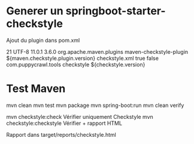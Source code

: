 
# Generer un springboot-starter-checkstyle
  Ajout du plugin dans pom.xml

  <properties>
    <java.version>21</java.version>
    <project.build.sourceEncoding>UTF-8</project.build.sourceEncoding>
    <checkstyle.version>11.0.1</checkstyle.version>
    <maven.checkstyle.plugin.version>3.6.0</maven.checkstyle.plugin.version>
  </properties>

  <build>
    <plugins>
      <plugin>
          <groupId>org.apache.maven.plugins</groupId>
          <artifactId>maven-checkstyle-plugin</artifactId>
          <version>${maven.checkstyle.plugin.version}</version>
          <configuration>
              <configLocation>checkstyle.xml</configLocation>
              <consoleOutput>true</consoleOutput>
              <failsOnError>false</failsOnError>
          </configuration>
          <dependencies>
              <dependency>
                  <groupId>com.puppycrawl.tools</groupId>
                  <artifactId>checkstyle</artifactId>
                  <version>${checkstyle.version}</version>
              </dependency>
          </dependencies>
      </plugin>
    </plugins>
  </build>


# Test Maven

  mvn clean
  mvn test
  mvn package
  mvn spring-boot:run
  mvn clean verify
  
  mvn checkstyle:check                Vérifier uniquement Checkstyle
  mvn checkstyle:checkstyle           Vérifier + rapport HTML

  Rapport dans
    target/reports/checkstyle.html